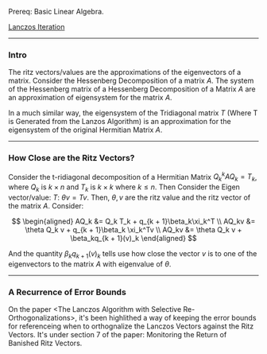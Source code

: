 Prereq: Basic Linear Algebra. 

[Lanczos Iteration](../AMATH%20584%20Numerical%20Linear%20Algebra/Hessenberg%20Form/Lanczos%20Iteration.md)

---
### **Intro**

The ritz vectors/values are the approximations of the eigenvectors of a matrix. Consider the Hessenberg Decomposition of a matrix $A$. The system of the Hessenberg matrix of a Hessenberg Decomposition of a Matrix $A$ are an approximation of eigensystem for the matrix $A$. 

In a much similar way, the eigensystem of the Tridiagonal matrix $T$ (Where T is Generated from the Lanzos Algorithm) is an approximation for the eigensystem of the original Hermitian Matrix $A$.

---
### **How Close are the Ritz Vectors?**

Consider the t-ridiagonal decomposition of a Hermitian Matrix $Q_k^kAQ_k = T_k$, where $Q_k$ is $k \times n$ and $T_k$ is $k\times k$ where $k \le n$. Then Consider the Eigen vector/value: $T$: $\theta v = Tv$. Then, $\theta, v$ are the ritz value and the ritz vector of the matrix $A$. Consider: 

$$
\begin{aligned}
    AQ_k &= Q_k T_k + q_{k + 1}\beta_k\xi_k^T
    \\
    AQ_kv &= \theta Q_k v + q_{k + 1}\beta_k \xi_k^Tv
    \\
    AQ_kv &= \theta Q_k v + \beta_kq_{k + 1}(v)_k
\end{aligned}
$$

And the quantity $\beta_kq_{k + 1}(v)_k$ tells use how close the vector $v$ is to one of the eigenvectors to the matrix $A$ with eigenvalue of $\theta$. 


---
### **A Recurrence of Error Bounds**

On the paper \<The Lanczos Algorithm with Selective Re-Orthogonalizations\>, it's been highlithed a way of keeping the error bounds for referenceing when to orthognalize the Lanczos Vectors against the Ritz Vectors. It's under section 7 of the paper: Monitoring the Return of Banished Ritz Vectors. 


